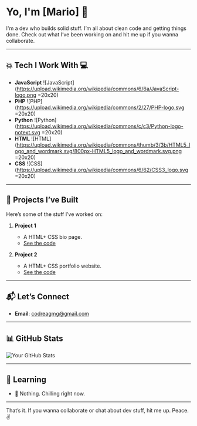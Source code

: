 # Yo, I'm [Mario] :punch:

I'm a dev who builds solid stuff. I’m all about clean code and getting things done. Check out what I’ve been working on and hit me up if you wanna collaborate.

---

## :boom: Tech I Work With :computer:

- **JavaScript** ![JavaScript](https://upload.wikimedia.org/wikipedia/commons/6/6a/JavaScript-logo.png =20x20)
- **PHP** ![PHP](https://upload.wikimedia.org/wikipedia/commons/2/27/PHP-logo.svg =20x20)
- **Python** ![Python](https://upload.wikimedia.org/wikipedia/commons/c/c3/Python-logo-notext.svg =20x20)
- **HTML** ![HTML](https://upload.wikimedia.org/wikipedia/commons/thumb/3/3b/HTML5_logo_and_wordmark.svg/800px-HTML5_logo_and_wordmark.svg.png =20x20)
- **CSS** ![CSS](https://upload.wikimedia.org/wikipedia/commons/6/62/CSS3_logo.svg =20x20)

---

## :rocket: Projects I’ve Built

Here’s some of the stuff I’ve worked on:

1. **Project 1**  
   - A HTML+ CSS bio page.  
   - [See the code](https://github.com/sudo-mario/mybio)

2. **Project 2**  
   - A HTML+ CSS portfolio website.  
   - [See the code](https://github.com/sudo-mario/edge.me)

---

## :mailbox_with_mail: Let’s Connect

- **Email**: [codreagmg@gmail.com](mailto:codreagmg@gmail.com)

---

## :bar_chart: GitHub Stats

![Your GitHub Stats](https://github-readme-stats.vercel.app/api?username=sudo-mario&show_icons=true&hide_title=true&count_private=true&hide=prs&theme=dark)

---

## 👾 Learning

- 🌱 Nothing. Chilling right now.

---

That’s it. If you wanna collaborate or chat about dev stuff, hit me up. Peace. ✌️
